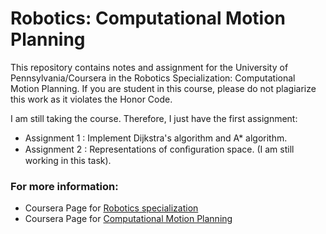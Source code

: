 # Robotics: Computational Motion Planning

This repository contains notes and assignment for the University of Pennsylvania/Coursera in the Robotics Specialization: Computational Motion Planning. If you are student in this course, please do not plagiarize this work as it violates the Honor Code.

I am still taking the course. Therefore, I just have the first assignment:

 * Assignment 1 : Implement Dijkstra's algorithm and A* algorithm.
 * Assignment 2 : Representations of conﬁguration space. (I am still working in this task).

### For more information:

 * Coursera Page for [Robotics specialization](https://www.coursera.org/specializations/robotics) 
 * Coursera Page for [Computational Motion Planning](https://www.coursera.org/learn/robotics-motion-planning)  
